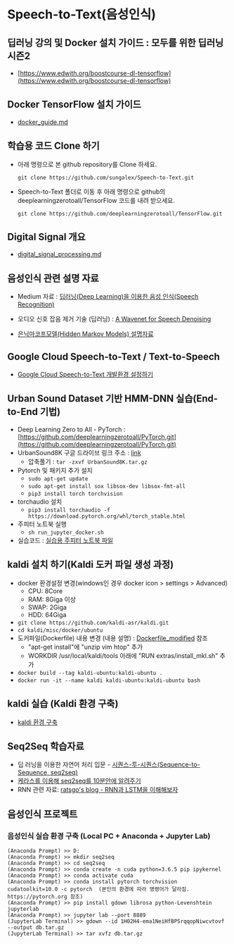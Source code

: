 # Speech-to-Text(음성인식)

## 딥러닝 강의 및 Docker 설치 가이드 : 모두를 위한 딥러닝 시즌2

- [https://www.edwith.org/boostcourse-dl-tensorflow](https://www.edwith.org/boostcourse-dl-tensorflow)

## Docker TensorFlow 설치 가이드

- [docker_guide.md](docker_guide.md)

## 학습용 코드 Clone 하기

- 아래 명령으로 본 github repository를 Clone 하세요.

    `git clone https://github.com/sungalex/Speech-to-Text.git`

- Speech-to-Text 폴더로 이동 후 아래 명령으로 github의 deeplearningzerotoall/TensorFlow 코드를 내려 받으세요.

    `git clone https://github.com/deeplearningzerotoall/TensorFlow.git`

## Digital Signal 개요

- [digital_signal_processing.md](digital_signal_processing.md)

## 음성인식 관련 설명 자료

- Medium 자료 : [딥러닝(Deep Learning)을 이용한 음성 인식(Speech Recognition)](https://medium.com/@jongdae.lim/%EA%B8%B0%EA%B3%84-%ED%95%99%EC%8A%B5-machine-learning-%EC%9D%80-%EC%A6%90%EA%B2%81%EB%8B%A4-part-6-eb0ed6b0ed1d)

- 오디오 신호 잡음 제거 기술 (딥러닝) : [A Wavenet for Speech Denoising](http://www.jordipons.me/apps/speech-denoising-wavenet/25.html)

- [은닉마코프모델(Hidden Markov Models) 설명자료](https://ratsgo.github.io/machine%20learning/2017/03/18/HMMs/)

## Google Cloud Speech-to-Text / Text-to-Speech

- [Google Cloud Speech-to-Text 개발환경 설정하기](https://github.com/sungalex/VoiceMagic/blob/master/google%20cloud%20speech-to-text%20%EA%B0%9C%EB%B0%9C%ED%99%98%EA%B2%BD%20%EC%84%A4%EC%A0%95%ED%95%98%EA%B8%B0.pdf)

## Urban Sound Dataset 기반 HMM-DNN 실습(End-to-End 기법)

- Deep Learning Zero to All - PyTorch : [https://github.com/deeplearningzerotoall/PyTorch.git](https://github.com/deeplearningzerotoall/PyTorch.git)
- UrbanSound8K 구글 드라이브 링크 주소 : [link](https://drive.google.com/open?id=176DIx-0_uYWUuMD8oO57utQwhchsnmlW)
  - 압축풀기 : `tar -zxvf UrbanSound8K.tar.gz`
- Pytorch 및 패키지 추가 설치
  - `sudo apt-get update`
  - `sudo apt-get install sox libsox-dev libsox-fmt-all`
  - `pip3 install torch torchvision`
- torchaudio 설치
  - `pip3 install torchaudio -f https://download.pytorch.org/whl/torch_stable.html`
- 주피터 노트북 실행
  - `sh run_jupyter_docker.sh`
- 실습코드 : [실습용 주피터 노트북 파일](docs/urbansound8k_classifier_spectrogram_updated.ipynb)

## kaldi 설치 하기(Kaldi 도커 파일 생성 과정)

- docker 환경설정 변경(windows인 경우 docker icon > settings > Advanced)
  - CPU: 8Core
  - RAM: 8Giga 이상
  - SWAP: 2Giga
  - HDD: 64Giga
- `git clone https://github.com/kaldi-asr/kaldi.git`
- `cd kaldi/misc/docker/ubuntu`
- 도커파일(Dockerfile) 내용 변경 (내용 설명) : [Dockerfile_modified](Dockerfile_modified) 참조
  - "apt-get install"에 "unzip vim htop" 추가
  - WORKDIR /usr/local/kaldi/tools 아래에 "RUN extras/install_mkl.sh" 추가
- `docker build --tag kaldi-ubuntu:kaldi-ubuntu .`
- `docker run -it --name kaldi kaldi-ubuntu:kaldi-ubuntu bash`

## kaldi 실습 (Kaldi 환경 구축)

- [kaldi 환경 구축](kaldi_guide.md)

## Seq2Seq 학습자료

- 딥 러닝을 이용한 자연어 처리 입문 - [시퀀스-투-시퀀스(Sequence-to-Sequence, seq2seq)](https://wikidocs.net/24996)
- [케라스를 이용해 seq2seq를 10분안에 알려주기](https://tykimos.github.io/2018/09/14/ten-minute_introduction_to_sequence-to-sequence_learning_in_Keras/)
- RNN 관련 자료: [ratsgo's blog - RNN과 LSTM을 이해해보자](https://ratsgo.github.io/natural%20language%20processing/2017/03/09/rnnlstm/)

## 음성인식 프로젝트

### 음성인식 실습 환경 구축 (Local PC + Anaconda + Jupyter Lab)

    (Anaconda Prompt) >> D:
    (Anaconda Prompt) >> mkdir seq2seq
    (Anaconda Prompt) >> cd seq2seq
    (Anaconda Prompt) >> conda create -n cuda python=3.6.5 pip ipykernel 
    (Anaconda Prompt) >> conda activate cuda
    (Anaconda Prompt) >> conda install pytorch torchvision cudatoolkit=10.0 -c pytorch  (본인의 환경에 따라 명령어가 달라짐. https://pytorch.org 참조)
    (Anaconda Prompt) >> pip install gdown librosa python-Levenshtein jupyterlab
    (Anaconda Prompt) >> jupyter lab --port 8889
    (JupyterLab Terminal) >> gdown --id 1H02H4-ema1NeiHfBPSrqqopNiwcvtovf --output db.tar.gz
    (JupyterLab Terminal) >> tar xvfz db.tar.gz
